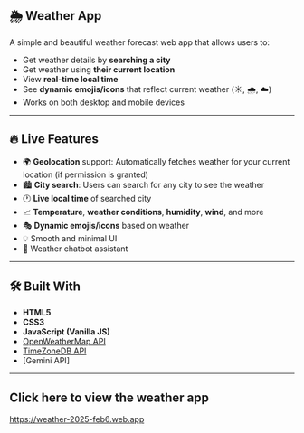 ## 🌦️ Weather App

A simple and beautiful weather forecast web app that allows users to:
- Get weather details by **searching a city**
- Get weather using **their current location**
- View **real-time local time**
- See **dynamic emojis/icons** that reflect current weather (☀️, 🌧️, ☁️)
- Works on both desktop and mobile devices

---

## 🔥 Live Features

- 🌍 **Geolocation** support: Automatically fetches weather for your current location (if permission is granted)
- 🏙️ **City search**: Users can search for any city to see the weather
- 🕐 **Live local time** of searched city
- 📈 **Temperature**, **weather conditions**, **humidity**, **wind**, and more
- 🎭 **Dynamic emojis/icons** based on weather
- 💡 Smooth and minimal UI
- 💬 Weather chatbot assistant 

---

## 🛠️ Built With

- **HTML5**
- **CSS3**
- **JavaScript (Vanilla JS)**
- [OpenWeatherMap API](https://openweathermap.org/api)
- [TimeZoneDB API](https://timezonedb.com/api)
- [Gemini API]

---

## Click here to view the weather app
https://weather-2025-feb6.web.app
